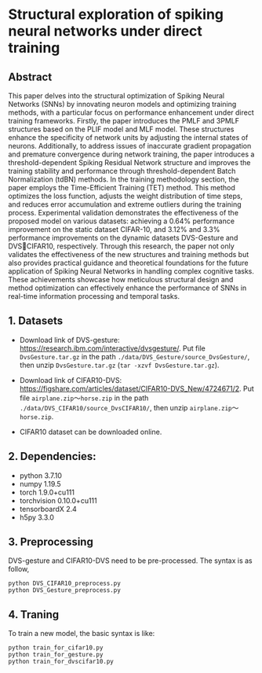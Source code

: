 # Structural exploration of spiking neural networks under direct training
## Abstract
This paper delves into the structural optimization of Spiking Neural Networks (SNNs) by 
innovating neuron models and optimizing training methods, with a particular focus on 
performance enhancement under direct training frameworks.
Firstly, the paper introduces the PMLF and 3PMLF structures based on the PLIF model and 
MLF model. These structures enhance the specificity of network units by adjusting the internal 
states of neurons. Additionally, to address issues of inaccurate gradient propagation and 
premature convergence during network training, the paper introduces a threshold-dependent 
Spiking Residual Network structure and improves the training stability and performance through 
threshold-dependent Batch Normalization (tdBN) methods.
In the training methodology section, the paper employs the Time-Efficient Training (TET) 
method. This method optimizes the loss function, adjusts the weight distribution of time steps, 
and reduces error accumulation and extreme outliers during the training process.
Experimental validation demonstrates the effectiveness of the proposed model on various 
datasets: achieving a 0.64% performance improvement on the static dataset CIFAR-10, and 
3.12% and 3.3% performance improvements on the dynamic datasets DVS-Gesture and DVSCIFAR10, respectively.
Through this research, the paper not only validates the effectiveness of the new structures 
and training methods but also provides practical guidance and theoretical foundations for the 
future application of Spiking Neural Networks in handling complex cognitive tasks. These 
achievements showcase how meticulous structural design and method optimization can 
effectively enhance the performance of SNNs in real-time information processing and temporal 
tasks.

## 1. Datasets
* Download link of DVS-gesture: https://research.ibm.com/interactive/dvsgesture/.
Put file `DvsGesture.tar.gz` in the path `./data/DVS_Gesture/source_DvsGesture/`, then unzip `DvsGesture.tar.gz` (`tar -xzvf DvsGesture.tar.gz`).

* Download link of CIFAR10-DVS: https://figshare.com/articles/dataset/CIFAR10-DVS_New/4724671/2.
Put file `airplane.zip`～`horse.zip` in the path `./data/DVS_CIFAR10/source_DvsCIFAR10/`, then unzip `airplane.zip`～`horse.zip`.

* CIFAR10 dataset can be downloaded online.

## 2. Dependencies:
* python 3.7.10
* numpy 1.19.5
* torch 1.9.0+cu111
* torchvision 0.10.0+cu111
* tensorboardX 2.4
* h5py 3.3.0

## 3. Preprocessing
DVS-gesture and CIFAR10-DVS need to be pre-processed. The syntax is as follow,
```
python DVS_CIFAR10_preprocess.py
python DVS_Gesture_preprocess.py
```

## 4. Traning
To train a new model, the basic syntax is like:
```
python train_for_cifar10.py
python train_for_gesture.py
python train_for_dvscifar10.py
```
